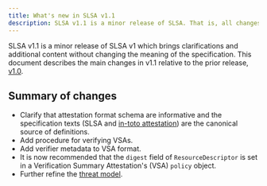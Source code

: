 ```yaml
---
title: What's new in SLSA v1.1
description: SLSA v1.1 is a minor release of SLSA. That is, all changes are intended to be backwards compatible. This document describes what has changed since v1.0.
---
```


SLSA v1.1 is a minor release of SLSA v1 which brings clarifications and
additional content without changing the meaning of the specification. This
document describes the main changes in v1.1 relative to the prior release,
[v1.0].

## Summary of changes

-   Clarify that attestation format schema are informative and the
    specification texts (SLSA and [in-toto attestation]) are the canonical
    source of definitions.
-   Add procedure for verifying VSAs.
-   Add verifier metadata to VSA format.
-   It is now recommended that the `digest` field of `ResourceDescriptor` is
    set in a Verification Summary Attestation's (VSA) `policy` object.
-   Further refine the [threat model](threats).

<!-- Footnotes and link definitions -->

[in-toto attestation]: https://github.com/in-toto/attestation
[v1.0]: /spec/v1.0/
